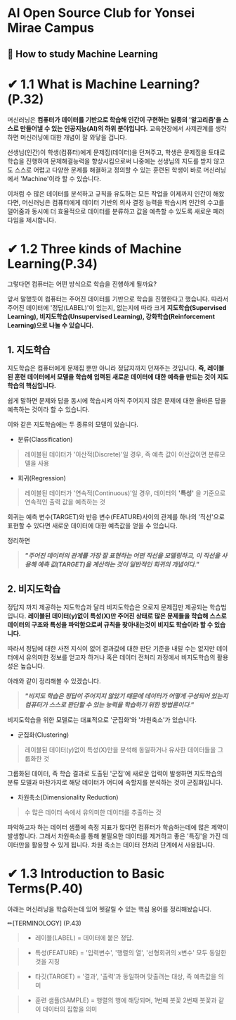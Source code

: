 # AI Open Source Club for Yonsei Mirae Campus

## 📌 How to study Machine Learning

# ✔ 1.1 What is Machine Learning?(P.32)

머신러닝은 __컴퓨터가 데이터를 기반으로 학습해 인간이 구현하는 일종의 '알고리즘'을 스스로 만들어낼 수 있는 인공지능(AI)의
하위 분야입니다.__ 교육현장에서 사제관계를 생각하면 머신러닝에 대한 개념이 잘 와닿을 겁니다. 

선생님(인간)이 학생(컴퓨터)에게 문제집(데이터)을 던져주고, 학생은 문제집을 토대로 학습을 진행하여 문제해결능력을 향상시킴으로써 
나중에는 선생님의 지도를 받지 않고도 스스로 어렵고 다양한 문제를 해결하고 정의할 수 있는 훈련된 학생이 바로 머신러닝에서 'Machine'이라 할 수 있습니다. 

이처럼 수 많은 데이터를 분석하고 규칙을 유도하는 모든 작업을 이제까지 인간이 해왔다면, 머신러닝은 컴퓨터에게 데이터 기반의 의사 결정 능력을 학습시켜
인간의 수고를 덜어줌과 동시에 더 효율적으로 데이터를 분류하고 값을 예측할 수 있도록 새로운 페러다임을 제시합니다.







# ✔ 1.2 Three kinds of Machine Learning(P.34)

그렇다면 컴퓨터는 어떤 방식으로 학습을 진행하게 될까요? 

앞서 말했듯이 컴퓨터는 주어진 데이터를 기반으로 학습을 진행한다고 했습니다. 따라서 주어진 데이터에 '정답(LABEL)'이 있는지, 없는지에 따라 
크게 **지도학습(Supervised Learning), 비지도학습(Unsupervised Learning), 강화학습(Reinforcement Learning)으로 나눌 수 있습니다.**

## **1. 지도학습**

지도학습은 컴퓨터에게 문제집 뿐만 아니라 정답지까지 던져주는 것입니다. **즉, 레이블된 훈련 데이터에서 모델을 학습해 입력된 새로운 데이터에 대한
예측을 만드는 것이 지도학습의 핵심입니다.** 

쉽게 말하면 문제와 답을 동시에 학습시켜 아직 주어지지 않은 문제에 대한 올바른 답을 예측하는 것이라 할 수 있습니다.

이와 같은 지도학습에는 두 종류의 모델이 있습니다. 
- 분류(Classification)

> 레이블된 데이터가 '이산적(Discrete)'일 경우, 즉 예측 값이 이산값이면 분류모델을 사용

- 회귀(Regression)

> 레이블된 데이터가 '연속적(Continuous)'일 경우, 데이터의 __'특성'__ 을 기준으로 연속적인 출력 값을 예측하는 것 
 
회귀는 예측 변수(TARGET)와 반응 변수(FEATURE)사이의 관계를 하나의 '직선'으로 표현할 수 있다면 새로운 데이터에 대한 예측값을 얻을 수 있습니다.

정리하면 

> _**"주어진 데이터의 관계를 가장 잘 표현하는 어떤 직선을 모델링하고, 이 직선을 사용해 예측 값(TARGET)을 계산하는 것이 일반적인 회귀의
개념이다."**_


## **2. 비지도학습**

정답지 까지 제공하는 지도학습과 달리 비지도학습은 오로지 문제집만 제공되는 학습법입니다. __레이블된 데이터(y)없이 특성(X)만 주어진 상태로
많은 문제들을 학습해 스스로 데이터의 구조와 특성을 파악함으로써 규칙을 찾아내는것이 비지도 학습이라 할 수 있습니다.__  

따라서 정답에 대한 사전 지식이 없어 결과값에 대한 판단 기준을 내릴 수는 없지만 데이터에서 유의미한 정보를 얻고자 하거나 혹은 데이터 전처리 과정에서
비지도학습의 활용성은 높습니다.

아래와 같이 정리해볼 수 있겠습니다.

> _**"비지도 학습은 정답이 주어지지 않았기 때문에 데이터가 어떻게 구성되어 있는지 컴퓨터가 스스로 판단할 수 있는 능력을 학습하기 위한 방법론이다."**_


비지도학습을 위한 모델로는 대표적으로 '군집화'와 '차원축소'가 있습니다.

-  군집화(Clustering)

>  레이블된 데이터(y)없이 특성(X)만을 분석해 동일하거나 유사한 데이터들을 그룹화한 것

그룹화된 데이터, 즉 학습 결과로 도출된 '군집'에 새로운 입력이 발생하면 지도학습의 분류 모델과 마찬가지로 해당 데이터가 어디에 속할지를 분석하는 것이 군집화입니다.

-  차원축소(Dimensionality Reduction)

>  수 많은 데이터 속에서 유의미한 데이터를 추출하는 것

파악하고자 하는 데이터 샘플에 측정 지표가 많다면 컴퓨터가 학습하는데에 많은 제약이 발생합니다. 그래서 차원축소를 통해 불필요한 데이터를 제거하고 좋은 '특징'을 가진
데이터만을 활용할 수 있게 됩니다. 차원 축소는 데이터 전처리 단계에서 사용됩니다.


# ✔ 1.3 Introduction to Basic Terms(P.40)

아래는 머신러닝을 학습하는데 있어 헷갈릴 수 있는 핵심 용어를 정리해놨습니다.


 ✏[TERMINOLOGY] (P.43)
> + 레이블(LABEL) = 데이터에 붙은 정답.

> + 특성(FEATURE) = '입력변수', '행렬의 열', '선형회귀의 x변수' 모두 동일한 것을 지칭

> + 타깃(TARGET) = '결과', '출력'과 동일하며 맞출려는 대상, 즉 예측값을 의미
 
> + 훈련 샘플(SAMPLE) = 행렬의 행에 해당되며, 1번째 붓꽃 2번째 붓꽃과 같이 데이터의 집합을 의미 


